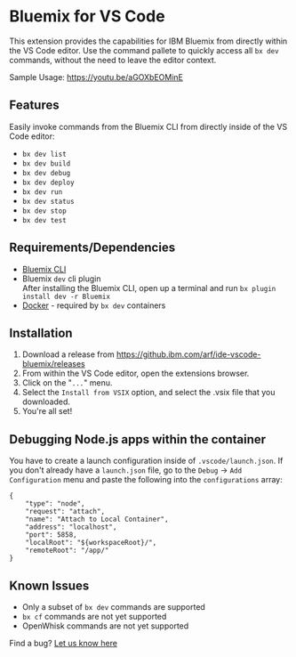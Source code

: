 # Bluemix for VS Code

This extension provides the capabilities for IBM Bluemix from directly within the VS Code editor.   Use the command pallete to quickly access all `bx dev` commands, without the need to leave the editor context.

Sample Usage: https://youtu.be/aGOXbEOMinE

## Features

Easily invoke commands from the Bluemix CLI from directly inside of the VS Code editor:

* `bx dev list`
* `bx dev build`
* `bx dev debug`
* `bx dev deploy`
* `bx dev run`
* `bx dev status`
* `bx dev stop`
* `bx dev test`

## Requirements/Dependencies

* [Bluemix CLI](https://plugins.ng.bluemix.net/ui/home.html)
* Bluemix `dev` cli plugin   
    After installing the Bluemix CLI, open up a terminal and run `bx plugin install dev -r Bluemix`
* [Docker](https://www.docker.com/) - required by `bx dev` containers


## Installation 

1. Download a release from https://github.ibm.com/arf/ide-vscode-bluemix/releases
1. From within the VS Code editor, open the extensions browser.
1. Click on the "`...`" menu. 
1. Select the `Install from VSIX` option, and select the .vsix file that you downloaded.
1. You're all set! 


## Debugging Node.js apps within the container

You have to create a launch configuration inside of `.vscode/launch.json`.   If you don't already have a `launch.json` file, go to the `Debug` -> `Add Configuration` menu and paste the following into the `configurations` array:

```
{
    "type": "node",
    "request": "attach",
    "name": "Attach to Local Container",
    "address": "localhost",
    "port": 5858,
    "localRoot": "${workspaceRoot}/",
    "remoteRoot": "/app/"
}
```

## Known Issues

* Only a subset of `bx dev` commands are supported
* `bx cf` commands are not yet supported 
* OpenWhisk commands are not yet supported

Find a bug?  [Let us know here](https://github.ibm.com/arf/ide-vscode-bluemix/issues)